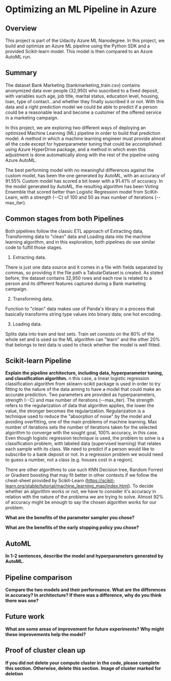 # Optimizing an ML Pipeline in Azure

## Overview
This project is part of the Udacity Azure ML Nanodegree.
In this project, we build and optimize an Azure ML pipeline using the Python SDK and a provided Scikit-learn model.
This model is then compared to an Azure AutoML run.

## Summary

The dataset Bank Marketing (bankmarketing_train.csv) contains anonymized data over people (32,950) who suscribed to a fixed deposit, with variables such age, job title, marital status, education level, housing, loan, type of contact...and whether they finally suscribed it or not. With this data and a right prediction model we could be able to predict if a person could be a reasonable lead and become a customer of the offered service in a marketing campaign.

In this project, we are exploring two different ways of deploying an optimized Machine Learning (ML) pipeline in order to build that prediction model. A method in which a machine learning engineer must provide almost all the code except for hyperparameter tuning that could be accomplished using Azure HyperDrive package, and a method in which even this adjustment is done automatically along with the rest of the pipeline using Azure AutoML.

The best performing model with no meaningful differences against the custom model, has been the one generated by AutoML, with an accuracy of 91.55% Custom model has scored a bit lower with a 91.41% of accuracy. In the model generated by AutoML, the resulting algorithm has been Voting Ensemble that scored better than Logistic Regression model from SciKit-Learn, with a strength (--C) of 100 and 50 as max number of iterations (--max_iter).

## Common stages from both Pipelines
Both pipelines follow the classic ETL approach of Extracting data, Transforming data to "clean" data and Loading data into the machine learning algorithm, and in this exploration, both pipelines do use similar code to fulfill those stages.

1. Extracting data.

There is just one data source and it comes in a file with fields separated by commas, so providing it the file path a TabularDataset is created. As stated before, the dataset contains 32,950 rows and each row is related to a person and its different features captured during a Bank marketing campaign.

2. Transforming data.

Function to "clean" data makes use of Panda's library in a process that basically transforms string type values into binary data; one hot encoding.

3. Loading data.

Splits data into train and test sets. Train set consists on the 80% of the whole set and is used so the  ML algorithm can "learn" and the other 20% that belongs to test data is used to check whether the model is well fitted.

## Scikit-learn Pipeline
**Explain the pipeline architecture, including data, hyperparameter tuning, and classification algorithm.**
n this case, a linear logistic regression classification algorithm from sklearn-scikit package is used in order to try fitting to the nature of the data aiming to have a model that could make an accurate prediction. Two parameters are provided as hyperparameters, strength (--C) and max number of iterations (--max_iter). The strength refers to the regularization of data that algorithm applies, the lower the value, the stronger becomes the regularization. Regularization is a technique used to reduce the "absorption of noise" by the model and avoiding overfitting, one of the main problems of machine learning. Max number of iterations sets the number of iterations taken for the selected algorithm to converge with the sought goal, 100% accuracy, in this case. Even though logistic regression technique is used, the problem to solve is a classification problem, with labeled data (supervised learning) that relates each sample with its class. We need to predict if a person would like to subscribe to a bank deposit or not. In a regression problem we would need to guess a number, not a class (e.g. houses cost in a region).

There are other algorithms to use such KNN Decision tree, Random Forrest or Gradient boosting that may fit better in other contexts if we follow the cheat-sheet provided by Scikit-Learn (https://scikit-learn.org/stable/tutorial/machine_learning_map/index.html). To decide whether an algorithm works or not, we have to consider it's accuracy in relation with the nature of the problema we are trying to solve. Almost 92% of accuracy might be enough to say the chosen algorithm works for our problem. 

**What are the benefits of the parameter sampler you chose?**

**What are the benefits of the early stopping policy you chose?**

## AutoML
**In 1-2 sentences, describe the model and hyperparameters generated by AutoML.**

## Pipeline comparison
**Compare the two models and their performance. What are the differences in accuracy? In architecture? If there was a difference, why do you think there was one?**

## Future work
**What are some areas of improvement for future experiments? Why might these improvements help the model?**

## Proof of cluster clean up
**If you did not delete your compute cluster in the code, please complete this section. Otherwise, delete this section.**
**Image of cluster marked for deletion**
